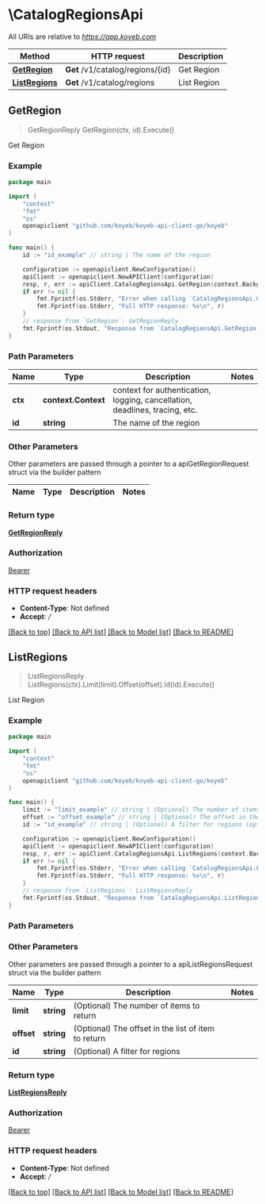 # \CatalogRegionsApi

All URIs are relative to *https://app.koyeb.com*

Method | HTTP request | Description
------------- | ------------- | -------------
[**GetRegion**](CatalogRegionsApi.md#GetRegion) | **Get** /v1/catalog/regions/{id} | Get Region
[**ListRegions**](CatalogRegionsApi.md#ListRegions) | **Get** /v1/catalog/regions | List Region



## GetRegion

> GetRegionReply GetRegion(ctx, id).Execute()

Get Region

### Example

```go
package main

import (
    "context"
    "fmt"
    "os"
    openapiclient "github.com/koyeb/koyeb-api-client-go/koyeb"
)

func main() {
    id := "id_example" // string | The name of the region

    configuration := openapiclient.NewConfiguration()
    apiClient := openapiclient.NewAPIClient(configuration)
    resp, r, err := apiClient.CatalogRegionsApi.GetRegion(context.Background(), id).Execute()
    if err != nil {
        fmt.Fprintf(os.Stderr, "Error when calling `CatalogRegionsApi.GetRegion``: %v\n", err)
        fmt.Fprintf(os.Stderr, "Full HTTP response: %v\n", r)
    }
    // response from `GetRegion`: GetRegionReply
    fmt.Fprintf(os.Stdout, "Response from `CatalogRegionsApi.GetRegion`: %v\n", resp)
}
```

### Path Parameters


Name | Type | Description  | Notes
------------- | ------------- | ------------- | -------------
**ctx** | **context.Context** | context for authentication, logging, cancellation, deadlines, tracing, etc.
**id** | **string** | The name of the region | 

### Other Parameters

Other parameters are passed through a pointer to a apiGetRegionRequest struct via the builder pattern


Name | Type | Description  | Notes
------------- | ------------- | ------------- | -------------


### Return type

[**GetRegionReply**](GetRegionReply.md)

### Authorization

[Bearer](../README.md#Bearer)

### HTTP request headers

- **Content-Type**: Not defined
- **Accept**: */*

[[Back to top]](#) [[Back to API list]](../README.md#documentation-for-api-endpoints)
[[Back to Model list]](../README.md#documentation-for-models)
[[Back to README]](../README.md)


## ListRegions

> ListRegionsReply ListRegions(ctx).Limit(limit).Offset(offset).Id(id).Execute()

List Region

### Example

```go
package main

import (
    "context"
    "fmt"
    "os"
    openapiclient "github.com/koyeb/koyeb-api-client-go/koyeb"
)

func main() {
    limit := "limit_example" // string | (Optional) The number of items to return (optional)
    offset := "offset_example" // string | (Optional) The offset in the list of item to return (optional)
    id := "id_example" // string | (Optional) A filter for regions (optional)

    configuration := openapiclient.NewConfiguration()
    apiClient := openapiclient.NewAPIClient(configuration)
    resp, r, err := apiClient.CatalogRegionsApi.ListRegions(context.Background()).Limit(limit).Offset(offset).Id(id).Execute()
    if err != nil {
        fmt.Fprintf(os.Stderr, "Error when calling `CatalogRegionsApi.ListRegions``: %v\n", err)
        fmt.Fprintf(os.Stderr, "Full HTTP response: %v\n", r)
    }
    // response from `ListRegions`: ListRegionsReply
    fmt.Fprintf(os.Stdout, "Response from `CatalogRegionsApi.ListRegions`: %v\n", resp)
}
```

### Path Parameters



### Other Parameters

Other parameters are passed through a pointer to a apiListRegionsRequest struct via the builder pattern


Name | Type | Description  | Notes
------------- | ------------- | ------------- | -------------
 **limit** | **string** | (Optional) The number of items to return | 
 **offset** | **string** | (Optional) The offset in the list of item to return | 
 **id** | **string** | (Optional) A filter for regions | 

### Return type

[**ListRegionsReply**](ListRegionsReply.md)

### Authorization

[Bearer](../README.md#Bearer)

### HTTP request headers

- **Content-Type**: Not defined
- **Accept**: */*

[[Back to top]](#) [[Back to API list]](../README.md#documentation-for-api-endpoints)
[[Back to Model list]](../README.md#documentation-for-models)
[[Back to README]](../README.md)

